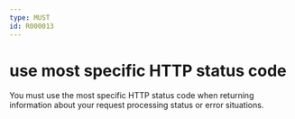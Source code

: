 ```yaml
---
type: MUST
id: R000013
---
```


# use most specific HTTP status code

You must use the most specific HTTP status code when returning information about your request processing status or error situations.